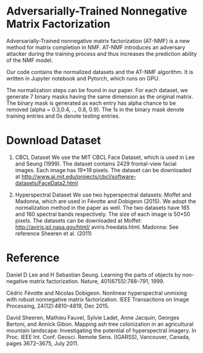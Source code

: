 # Adversarially-Trained Nonnegative Matrix Factorization
Adversarially-Trained nonnegative matrix factorization (AT-NMF) is a new method for matrix completion in NMF. AT-NMF introduces an adversary attacker during the training process and thus increases the prediction ability of the NMF model.

Our code contains the normalized datasets and the AT-NMF algorithm. It is written in Jupyter notebook and Pytorch, which runs on GPU.

The normalization steps can be found in our paper. For each dataset, we generate 7 binary masks having the same dimension as the original matrix. The binary mask is generated as each entry has alpha chance to be removed (alpha = 0.3,0.4, .., 0.8, 0.9). The 1s in the binary mask denote training entries and 0s denote testing entries.


# Download Dataset
1. CBCL Dataset
We use the MIT CBCL Face Dataset, which is used in Lee and Seung (1999). The dataset contains 2429 frontal-view facial images. Each image has 19*19 pixels. The dataset can be downloaded at http://www.ai.mit.edu/projects/cbcl/software-datasets/FaceData2.html

2. Hyperspectral Dataset
We use two hyperspectral datasets: Moffet and Madonna, which are used in Févotte and Dobigeon (2015). We adopt the normalization method in the paper as well. The two datasets have 165 and 160 spectral bands respectively. The size of each image is 50*50 pixels. The datasets can be downloaded at Moffet: http://aviris.jpl.nasa.gov/html/ aviris.freedata.html. Madonna: See reference Sheeren et al. (2011)


# Reference
Daniel D Lee and H Sebastian Seung. Learning the parts of objects by non-negative matrix factorization. Nature, 401(6755):788–791, 1999.

Cédric Févotte and Nicolas Dobigeon. Nonlinear hyperspectral unmixing with robust nonnegative matrix factorization. IEEE Transactions on Image Processing, 24(12):4810–4819, Dec 2015.

David Sheeren, Mathieu Fauvel, Sylvie Ladet, Anne Jacquin, Georges Bertoni, and Annick Gibon. Mapping ash tree colonization in an agricultural mountain landscape: Investigating the potential of hyperspectral imagery. In Proc. IEEE Int. Conf. Geosci. Remote Sens. (IGARSS), Vancouver, Canada, pages 3672–3675, July 2011.
